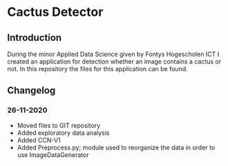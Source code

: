 # Cactus Detector
## Introduction
During the minor Applied Data Science given by Fontys Hogescholen ICT I created an application for detection whether an image contains a cactus or not. In this repository the files for this application can be found.

## Changelog

### 26-11-2020
- Moved files to GIT repository
- Added exploratory data analysis
- Added CCN-V1
- Added Preprocess.py; module used to reorganize the data in order to use ImageDataGenerator